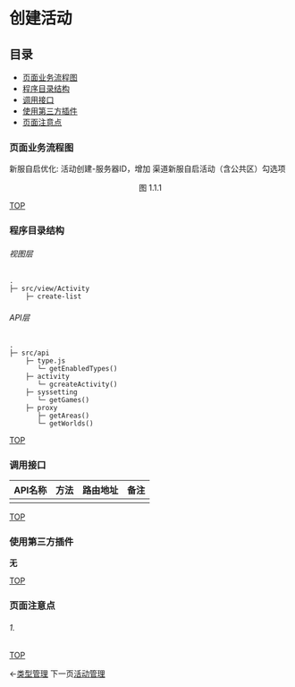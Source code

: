 # 创建活动

## 目录
- [页面业务流程图](#页面业务流程图)
- [程序目录结构](#程序目录结构)
- [调用接口](#调用接口)
- [使用第三方插件](#使用第三方插件)
- [页面注意点](#页面注意点)

### 页面业务流程图

新服自启优化: 活动创建-服务器ID，增加 渠道新服自启活动（含公共区）勾选项

<center>图 1.1.1</center>

[TOP](#创建活动)

### 程序目录结构

###### 视图层
```
.
├─ src/view/Activity
    ├─ create-list

```
###### API层
```
.
├─ src/api
    ├─ type.js
       └─ getEnabledTypes()
    ├─ activity 
       └─ gcreateActivity()
    ├─ syssetting 
       └─ getGames()
    ├─ proxy 
       ├─ getAreas()
       └─ getWorlds()
```
[TOP](#创建活动)

### 调用接口
| API名称 | 方法 | 路由地址 | 备注 |
|--------|--------|--------|--------|
|  |  |  |  |

[TOP](#创建活动)

### 使用第三方插件

**无**

[TOP](#创建活动)

### 页面注意点

###### 1.

[TOP](#创建活动)

←[类型管理](client/typeManage) 下一页[活动管理](client/activityManage)
